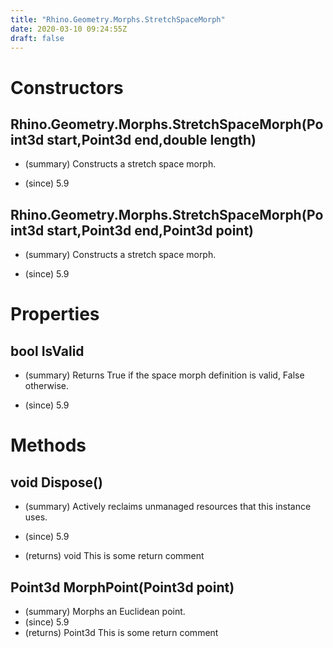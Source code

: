 ```yaml
---
title: "Rhino.Geometry.Morphs.StretchSpaceMorph"
date: 2020-03-10 09:24:55Z
draft: false
---
```


# Constructors
## Rhino.Geometry.Morphs.StretchSpaceMorph(Point3d start,Point3d end,double length)
- (summary) 
     Constructs a stretch space morph.
     
- (since) 5.9
## Rhino.Geometry.Morphs.StretchSpaceMorph(Point3d start,Point3d end,Point3d point)
- (summary) 
     Constructs a stretch space morph.
     
- (since) 5.9
# Properties
## bool IsValid
- (summary) 
     Returns True if the space morph definition is valid, False otherwise.
     
- (since) 5.9
# Methods
## void Dispose()
- (summary) 
     Actively reclaims unmanaged resources that this instance uses.
     
- (since) 5.9
- (returns) void This is some return comment
## Point3d MorphPoint(Point3d point)
- (summary) Morphs an Euclidean point.
- (since) 5.9
- (returns) Point3d This is some return comment
